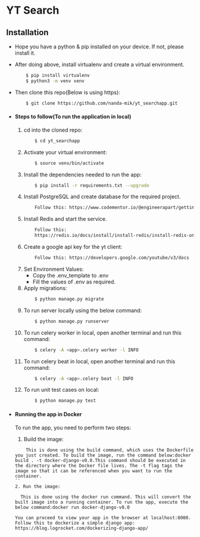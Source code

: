 # YT Search

## Installation
* Hope you have a python & pip installed on your device. If not, please install it.
* After doing above, install virtualenv and create a virtual environment.
    ```bash
        $ pip install virtualenv
        $ python3 -m venv venv
    ```
* Then clone this repo(Below is using https):
    ```bash
        $ git clone https://github.com/nanda-mik/yt_searchapp.git
    ```

* #### Steps to follow(To run the application in local)
    1. cd into the cloned repo:
        ```bash
            $ cd yt_searchapp
        ```
    2. Activate your virtual environment:
        ```bash
            $ source venv/bin/activate
        ```
    3. Install the dependencies needed to run the app:
        ```bash
            $ pip install -r requirements.txt --upgrade
        ```
    4. Install PostgreSQL and create database for the required project.
        ```bash
            Follow this: https://www.codementor.io/@engineerapart/getting-started-with-postgresql-on-mac-osx-are8jcopb
        ```
    5. Install Redis and start the service.
        ```bash
            Follow this:
            https://redis.io/docs/install/install-redis/install-redis-on-mac-os/
        ```
    6. Create a google api key for the yt client:
        ```bash
            Follow this: https://developers.google.com/youtube/v3/docs
        ```
    6. Set Environment Values:
        * Copy the .env_template to .env
        * Fill the values of .env as required.
    7. Apply migrations:
        ```bash
            $ python manage.py migrate
        ```
    8. To run server locally using the below command:
        ```bash
            $ python manage.py runserver
        ```
    9. To run celery worker in local, open another terminal and run this command:
        ```bash
            $ celery -A <app>.celery worker -l INFO
        ```
    10. To run celery beat in local, open another terminal and run this command:
        ```bash
            $ celery -A <app>.celery beat -l INFO
        ```
    11. To run unit test cases on local:
        ```bash
            $ python manage.py test
        ```

* #### Running the app in Docker
    To run the app, you need to perform two steps:

    1. Build the image:
    ```
        This is done using the build command, which uses the Dockerfile you just created. To build the image, run the command below:docker build . -t docker-django-v0.0.This command should be executed in the directory where the Docker file lives. The -t flag tags the image so that it can be referenced when you want to run the container.
    ``
    2. Run the image:
    ```
        This is done using the docker run command. This will convert the built image into a running container. To run the app, execute the below command:docker run docker-django-v0.0
    ```
    You can proceed to view your app in the browser at localhost:8000.
    Follow this to dockerize a simple django app:
    https://blog.logrocket.com/dockerizing-django-app/
